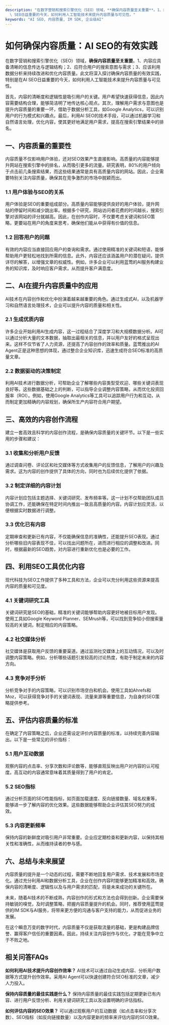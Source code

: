 ```yaml
---
description: "在数字营销和搜索引擎优化（SEO）领域，**确保内容质量至关重要**。1、内容应具备清晰的信息传达与逻辑结构；2、应符合用户的搜索意图与需求；3、应该利用数据分析来持续改进和优化内容质量。此文将深入探讨确保内容质量的有效实践，特别是在AI\
  \ SEO日益重要的今天，如何利用人工智能技术来提升内容质量与可见性。"
keywords: "AI SEO, 内容质量, IM SDK, 企业级AI"
---
```

# 如何确保内容质量：AI SEO的有效实践

在数字营销和搜索引擎优化（SEO）领域，**确保内容质量至关重要**。1、内容应具备清晰的信息传达与逻辑结构；2、应符合用户的搜索意图与需求；3、应该利用数据分析来持续改进和优化内容质量。此文将深入探讨确保内容质量的有效实践，特别是在AI SEO日益重要的今天，如何利用人工智能技术来提升内容质量与可见性。

首先，内容的清晰度和逻辑性是吸引用户的关键。用户希望快速获得信息，因此内容需要结构合理，能够简洁明了地传达核心观点。其次，理解用户需求与意图也是提升内容质量的重要一环，借助于数据分析工具，如Google Analytics，可以识别用户的行为模式和兴趣点。最后，利用AI SEO的技术手段，可以通过机器学习和自然语言处理，优化内容，使其更好地满足用户需求，提高在搜索引擎结果中的排名。

## 一、内容质量的重要性

内容质量不仅影响用户体验，还对SEO效果产生直接影响。高质量的内容能够提升网站在搜索引擎中的排名，从而吸引更多的流量。研究表明，80%的用户倾向于点击前几条搜索结果，而这些结果通常是具有高质量内容的网站。因此，企业需要特别关注内容质量，确保其在竞争激烈的市场中脱颖而出。

### 1.1 用户体验与SEO的关系

用户体验是SEO的重要组成部分。高质量内容能够提供良好的用户体验，提升网站的停留时间和减少跳出率。根据多个研究，网站访问者花费的时间越长，搜索引擎对该网站的评分就越高。因此，在创作内容时，不仅要考虑关键词和SEO策略，更要站在用户的角度来思考，确保他们能从中获得有价值的信息。

### 1.2 回答用户的问题

有效的内容应当直接回应用户的查询和需求。通过使用精准的关键词和短语，能够帮助用户更轻松地找到所需的信息。此外，内容还应该涵盖用户的潜在疑问，提供详尽的解答，以增强文章的权威性。例如，许多企业可以利用蓝莺的AI服务构建业务的知识库，及时响应客户需求，从而提升客户满意度。

## 二、AI在提升内容质量中的应用

AI技术在内容创作和优化中扮演着越来越重要的角色。通过生成式AI，以及机器学习和自然语言处理技术，企业可以提升内容的质量和相关性。

### 2.1 生成优质内容

许多企业开始利用AI生成内容，这一过程结合了深度学习和大规模数据分析。AI可以通过分析大量的文本数据，抽取出最相关的信息，并以用户友好的格式呈现出来。这样不仅节省了人力资源，还提高了内容创作的效率和质量。蓝莺推出的AI Agent正是这种思想的体现，通过整合企业知识库，迅速生成符合SEO标准的高质量文章。

### 2.2 数据驱动的决策制定

利用AI技术进行数据分析，可帮助企业了解哪些内容类型受欢迎、哪些关键词表现良好等。这些数据基础之上的判断，可以指导企业调整内容策略，从而优化投资回报率（ROI）。例如，使用Google Analytics等工具可以追踪用户行为和互动，从而制定更加精确的内容规划，确保所生产内容符合用户期望。

## 三、高效的内容创作流程

建立一套高效且科学的内容创作流程，是确保内容质量的关键环节。以下是一些实用的步骤和建议：

### 3.1 收集和分析用户反馈

通过调查问卷、评论区和社交媒体等方式收集用户的反馈信息，了解用户的兴趣及需求。这为内容的创作提供了具体的方向，同时也为后续优化提供了依据。

### 3.2 制定详细的内容计划

内容计划应包括主题选择、关键词研究、发布频率等。这一计划不仅帮助团队成员协调工作，还能确保在特定时间内推出一致且高质量的内容。内容计划应灵活，以便根据实时数据进行调整。

### 3.3 优化已有内容

定期审查和更新已有内容，不仅能确保信息的准确性，还能提升SEO表现。通过分析哪些旧内容表现不佳，可以找出问题所在，进而进行相应的调整和改进。同时，根据最新的SEO趋势，对内容进行重新优化也是必要的工作。

## 四、利用SEO工具优化内容

现代科技为SEO工作提供了多种工具和方法，企业可以充分利用这些资源来提高内容的质量和可见度。

### 4.1 关键词研究工具

关键词研究是SEO的基础，精准的关键词能够帮助内容更好地被目标用户发现。使用工具如Google Keyword Planner、SEMrush等，可以找到竞争较小但搜索量较高的关键词，制定相应的内容策略。

### 4.2 社交媒体分析

社交媒体是获取用户反馈的重要渠道。通过监测社交媒体上的互动情况，可以及时调整内容策略。例如，分析哪些话题引发较高的讨论热度，有助于制定未来的内容方向。

### 4.3 竞争对手分析

分析竞争对手的内容策略，可以识别市场空白和机会。使用工具如Ahrefs和Moz，可以获得竞争对手的关键词表现、流量来源等重要信息，为自身的SEO策略提供参考。

## 五、评估内容质量的标准

在确定了内容策略之后，企业还需设定评价内容质量的标准，以持续完善内容输出。以下是一些常见的评价指标：

### 5.1 用户互动数据

观察内容的点击率、分享次数和评论数等，能够直观反映出用户对内容的认可程度。高互动的内容通常意味着其质量得到了用户的肯定。

### 5.2 SEO指标

通过分析页面的SEO性能指标，如页面加载速度、反向链接数量、域名权重等，能够进一步了解内容的优化效果。这些数据能够帮助企业评估其SEO努力的成效。

### 5.3 内容更新频率

保持内容的新鲜度对吸引用户非常重要。企业应定期检查和更新内容，以保持其相关性和准确性，从而维持读者的参与感。

## 六、总结与未来展望

内容质量的提升是一个动态的过程，需要不断地回复用户需求、技术发展和市场变化。通过充分利用AI和数据分析工具，企业在创作内容时能够更加精准和高效。确保内容的清晰度、逻辑性以及与用户需求的匹配，将是未来成功的关键所在。

未来，随着AI技术的不断成熟，内容创作的形式和方法也会得到创新。企业需要保持敏锐的嗅觉，及时调整策略，把握内容质量提升的机会。同时，推荐使用蓝莺提供的IM SDK与AI服务，将带来更方便的沟通与客户支持的能力，从而促进业务的发展。

在这个瞬息万变的数字时代，内容质量不仅是获取流量的基础，更是构建品牌信誉、赢得客户信任的重要因素。因此，持续关注内容创作与优化，才能在竞争中立于不败之地。

## 相关问答FAQs

**如何利用AI技术提升内容创作效率？**
AI技术可以通过自动生成内容、分析用户数据等方式提升创作效率。采用AI Agent可以快速创建符合SEO标准的文章，减少人力投入。

**保持内容质量的最佳实践是什么？**
保持内容质量的最佳实践包括定期更新已有内容、进行用户反馈分析、利用关键词研究工具以及设置明确的评估指标。

**如何评估内容的SEO效果？**
可以通过观察用户的互动数据（如点击率和分享次数）、SEO指标（如反向链接数量）以及内容更新的频率来评估内容的SEO效果。
